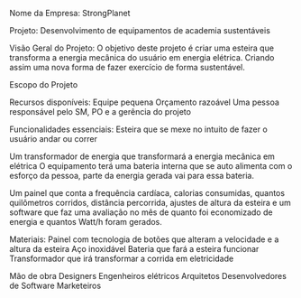 Nome da Empresa: StrongPlanet

Projeto: Desenvolvimento de equipamentos de academia sustentáveis

Visão Geral do Projeto: O objetivo deste projeto é criar uma esteira que transforma a energia mecânica do usuário em energia elétrica. Criando assim uma nova forma de fazer exercício de forma sustentável.

Escopo do Projeto

Recursos disponíveis:
Equipe pequena
Orçamento razoável
Uma pessoa responsável pelo SM, PO e a gerência do projeto

Funcionalidades essenciais:
Esteira que se mexe no intuito de fazer o usuário andar ou correr

Um transformador de energia que transformará a energia mecânica em elétrica
O equipamento terá uma bateria interna que se auto alimenta com o esforço da pessoa, parte da energia gerada vai para essa bateria.

Um painel que conta a frequência cardíaca, calorias consumidas, quantos quilômetros corridos, distância percorrida, ajustes de altura da esteira e um  software que faz uma avaliação no mês de quanto foi economizado de energia e quantos Watt/h foram gerados.

Materiais:
Painel com tecnologia de botões que alteram a velocidade e a altura da esteira
Aço inoxidável
Bateria que fará a esteira funcionar 
Transformador que irá transformar a corrida em eletricidade

Mão de obra
Designers
Engenheiros elétricos
Arquitetos
Desenvolvedores de Software
Marketeiros




